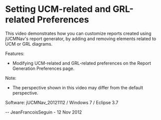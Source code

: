 # Setting UCM-related and GRL-related Preferences

This video demonstrates how you can customize reports created using jUCMNav's report generator, by adding and removing elements related to UCM or GRL diagrams.

Features:

  -  Modifying UCM-related and GRL-related preferences on the Report Generation Preferences page. 

Note:

  -  The perspective shown in this video may differ from the default perspective. 

Software: jUCMNav_20121112 / Windows 7 / Eclipse 3.7

-- JeanFrancoisSeguin - 12 Nov 2012 